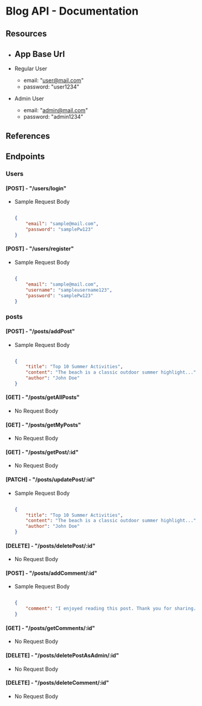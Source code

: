 # Blog API - Documentation

## Resources

- App Base Url
    - 

- Regular User
    - email: "user@mail.com"
    - password: "user1234"

- Admin User
    - email: "admin@mail.com"
    - password: "admin1234"

## References

## Endpoints

### Users

#### [POST] - "/users/login"

- Sample Request Body

    ```json

    {
        "email": "sample@mail.com",
        "password": "samplePw123"
    }

    ```

#### [POST] - "/users/register"

- Sample Request Body

    ```json

    {
        "email": "sample@mail.com",
        "username": "sampleusername123",
        "password": "samplePw123"
    }

    ```
      
### posts

#### [POST] - "/posts/addPost"

- Sample Request Body

    ```json

    {
        "title": "Top 10 Summer Activities",
        "content": "The beach is a classic outdoor summer highlight...",
        "author": "John Doe"
    }

    ```

#### [GET] - "/posts/getAllPosts"

- No Request Body

#### [GET] - "/posts/getMyPosts"

- No Request Body

#### [GET] - "/posts/getPost/:id"

- No Request Body

#### [PATCH] - "/posts/updatePost/:id"

- Sample Request Body

    ```json

    {
        "title": "Top 10 Summer Activities",
        "content": "The beach is a classic outdoor summer highlight...",
        "author": "John Doe"
    }

    ```

#### [DELETE] - "/posts/deletePost/:id"

- No Request Body

#### [POST] - "/posts/addComment/:id"

- Sample Request Body

    ```json

    {
        "comment": "I enjoyed reading this post. Thank you for sharing.",
    }

    ```
#### [GET] - "/posts/getComments/:id"

- No Request Body

#### [DELETE] - "/posts/deletePostAsAdmin/:id"

- No Request Body

#### [DELETE] - "/posts/deleteComment/:id"

- No Request Body